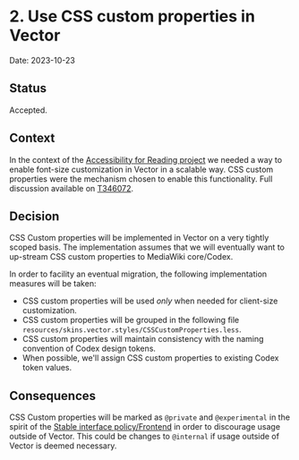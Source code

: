 # 2. Use CSS custom properties in Vector

Date: 2023-10-23

## Status

Accepted.

## Context

In the context of the [Accessibility for Reading project](https://www.mediawiki.org/wiki/Reading/Web/Accessibility_for_reading) we needed a way to enable font-size customization in Vector in a scalable way. CSS custom properties were the mechanism chosen to enable this functionality. Full discussion available on [T346072](https://phabricator.wikimedia.org/T346072).

## Decision
CSS Custom properties will be implemented in Vector on a very tightly  scoped basis. The implementation assumes that we will eventually want to up-stream CSS custom properties to MediaWiki core/Codex.

In order to facility an eventual migration, the following implementation measures will be taken:

- CSS custom properties will be used *only* when needed for client-size customization.
- CSS custom properties will be grouped in the following file
 `resources/skins.vector.styles/CSSCustomProperties.less`.
- CSS custom properties will maintain consistency with the naming convention of Codex design tokens.
- When possible, we'll assign CSS custom properties to existing Codex token values.

## Consequences

CSS Custom properties will be marked as `@private` and `@experimental` in the spirit of the [Stable interface policy/Frontend](https://www.mediawiki.org/wiki/Stable_interface_policy/Frontend) in order to discourage usage outside of Vector. This could be changes to `@internal` if usage outside of Vector is deemed necessary.